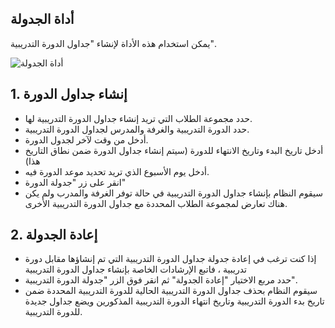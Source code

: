 ## أداة الجدولة

يمكن استخدام هذه الأداة لإنشاء "جداول الدورة التدريبية".

![أداة الجدولة](https://docs.erpnext.com/files/scheduling-tool.png)

## 1. إنشاء جداول الدورة

* حدد مجموعة الطلاب التي تريد إنشاء جداول الدورة التدريبية لها.
* حدد الدورة التدريبية والغرفة والمدرس لجداول الدورة التدريبية.
* أدخل من وقت لآخر لجدول الدورة.
* أدخل تاريخ البدء وتاريخ الانتهاء للدورة (سيتم إنشاء جداول الدورة ضمن نطاق التاريخ هذا)
* أدخل يوم الأسبوع الذي تريد تحديد موعد الدورة فيه.
* انقر على زر "جدولة الدورة"
* سيقوم النظام بإنشاء جداول الدورة التدريبية في حالة توفر الغرفة والمدرب ولم يكن هناك تعارض لمجموعة الطلاب المحددة مع جداول الدورة التدريبية الأخرى.

## 2. إعادة الجدولة

* إذا كنت ترغب في إعادة جدولة جداول الدورة التدريبية التي تم إنشاؤها مقابل دورة تدريبية ، فاتبع الإرشادات الخاصة بإنشاء جداول الدورة التدريبية
* حدد مربع الاختيار "إعادة الجدولة" ثم انقر فوق الزر "جدولة الدورة التدريبية".
* سيقوم النظام بحذف جداول الدورة التدريبية الحالية للدورة التدريبية المحددة ضمن تاريخ بدء الدورة التدريبية وتاريخ انتهاء الدورة التدريبية المذكورين ويضع جداول جديدة للدورة التدريبية.